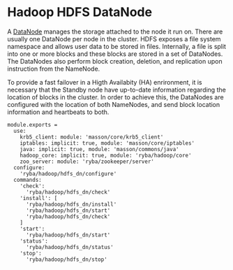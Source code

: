 
# Hadoop HDFS DataNode

A [DataNode](http://wiki.apache.org/hadoop/DataNode) manages the storage attached
to the node it run on. There are usually one DataNode per node in the cluster.
HDFS exposes a file system namespace and allows user data to be stored in files.
Internally, a file is split into one or more blocks and these blocks are stored 
in a set of DataNodes. The DataNodes also perform block creation, deletion, and 
replication upon instruction from the NameNode.

To provide a fast failover in a Higth Availabity (HA) enrironment, it is
necessary that the Standby node have up-to-date information regarding the
location of blocks in the cluster. In order to achieve this, the DataNodes are
configured with the location of both NameNodes, and send block location
information and heartbeats to both.

    module.exports =
      use:
        krb5_client: module: 'masson/core/krb5_client'
        iptables: implicit: true, module: 'masson/core/iptables'
        java: implicit: true, module: 'masson/commons/java'
        hadoop_core: implicit: true, module: 'ryba/hadoop/core'
        zoo_server: module: 'ryba/zookeeper/server'
      configure:
        'ryba/hadoop/hdfs_dn/configure'
      commands:
        'check':
          'ryba/hadoop/hdfs_dn/check'
        'install': [
          'ryba/hadoop/hdfs_dn/install'
          'ryba/hadoop/hdfs_dn/start'
          'ryba/hadoop/hdfs_dn/check'
        ]
        'start':
          'ryba/hadoop/hdfs_dn/start'
        'status':
          'ryba/hadoop/hdfs_dn/status'
        'stop':
          'ryba/hadoop/hdfs_dn/stop'
